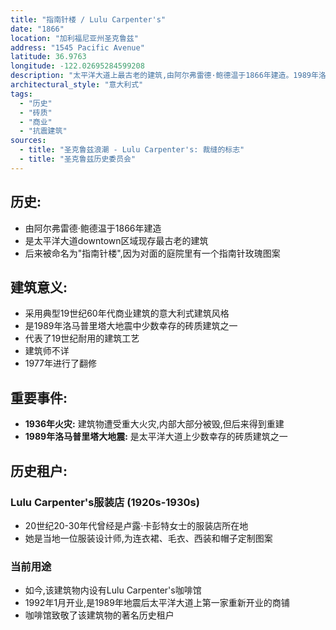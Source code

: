 ```yaml
---
title: "指南针楼 / Lulu Carpenter's"
date: "1866"
location: "加利福尼亚州圣克鲁兹"
address: "1545 Pacific Avenue"
latitude: 36.9763
longitude: -122.02695284599208
description: "太平洋大道上最古老的建筑,由阿尔弗雷德·鲍德温于1866年建造。1989年洛马普里塔大地震中幸存下来的少数几座砖质建筑之一。后来被命名为"指南针楼",因为对面的庭院里有一个指南针玫瑰图案。"
architectural_style: "意大利式"
tags:
  - "历史"
  - "砖质"
  - "商业"
  - "抗震建筑"
sources:
  - title: "圣克鲁兹浪潮 - Lulu Carpenter's: 裁缝的标志"
  - title: "圣克鲁兹历史委员会"
---
```


## **历史:**

- 由阿尔弗雷德·鲍德温于1866年建造
- 是太平洋大道downtown区域现存最古老的建筑
- 后来被命名为"指南针楼",因为对面的庭院里有一个指南针玫瑰图案

## **建筑意义:**

- 采用典型19世纪60年代商业建筑的意大利式建筑风格
- 是1989年洛马普里塔大地震中少数幸存的砖质建筑之一
- 代表了19世纪耐用的建筑工艺
- 建筑师不详
- 1977年进行了翻修

## **重要事件:**

- **1936年火灾:** 建筑物遭受重大火灾,内部大部分被毁,但后来得到重建
- **1989年洛马普里塔大地震:** 是太平洋大道上少数幸存的砖质建筑之一

## **历史租户:**

### Lulu Carpenter's服装店 (1920s-1930s)

- 20世纪20-30年代曾经是卢露·卡彭特女士的服装店所在地
- 她是当地一位服装设计师,为连衣裙、毛衣、西装和帽子定制图案

### 当前用途

- 如今,该建筑物内设有Lulu Carpenter's咖啡馆
- 1992年1月开业,是1989年地震后太平洋大道上第一家重新开业的商铺
- 咖啡馆致敬了该建筑物的著名历史租户
